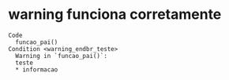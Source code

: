 # warning funciona corretamente

    Code
      funcao_pai()
    Condition <warning_endbr_teste>
      Warning in `funcao_pai()`:
      teste
      * informacao

